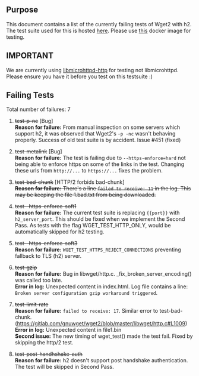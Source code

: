 ## Purpose
This document contains a list of the currently failing tests of Wget2 with h2. The test suite used for this is hosted [here](https://gitlab.com/ojhaarjun1/wget2/tree/tmp-http2-testsuite). Please use [this](https://gitlab.com/gnuwget/build-images/blob/master/docker-mhd-http2/Dockerfile) docker image for testing.

## IMPORTANT
We are currently using [libmicrohttpd-http](https://github.com/maru/libmicrohttpd-http2) for testing not libmicrohttpd. Please ensure you have it before you test on this testsuite :)

## Failing Tests

Total number of failures: 7

1. ~~test-p-nc~~ [Bug]  
**Reason for failure:** From manual inspection on some servers which support h2, it was observed that Wget2's `-p -nc` wasn't behaving properly. Success of old test suite is by accident. Issue #451 (fixed)

2. ~~test-metalink~~ [Bug]  
**Reason for failure:** The test is failing due to `--https-enforce=hard` not being able to enforce https on some of the links in the test. Changing these urls from `http://...` to `https://...` fixes the problem.

3. ~~test-bad-chunk~~ [HTTP/2 forbids bad-chunk]  
~~**Reason for failure:** There's a line `failed to receive: 11` in the log. This may be keeping the file 1.bad.txt from being downloaded.~~

4. ~~test--https-enforce-soft1~~  
**Reason for failure:** The current test suite is replacing `{{port}}` with `h2_server_port`. This should be fixed when we implement the Second Pass. As tests with the flag WGET_TEST_HTTP_ONLY, would be automatically skipped for h2 testing.

5. ~~test--https-enforce-soft3~~  
**Reason for failure:** `WGET_TEST_HTTPS_REJECT_CONNECTIONS` preventing fallback to TLS (h2) server.

6. ~~test-gzip~~  
**Reason for failure:** Bug in libwget/http.c. _fix_broken_server_encoding() was called too late.  
**Error in log:** Unexpected content in index.html. Log file contains a line: `Broken server configuration gzip workaround triggered`.

7. ~~test-limit-rate~~  
**Reason for failure:** `failed to receive: 17`. Similar error to test-bad-chunk. (https://gitlab.com/gnuwget/wget2/blob/master/libwget/http.c#L1009)  
**Error in log:** Unexpected content in file1.bin  
**Second issue:** The new timing of wget_test() made the test fail. Fixed by skipping the http/2 test.

8. ~~test-post-handhshake-auth~~  
**Reason for failure:** h2 doesn't support post handshake authentication. The test will be skipped in Second Pass.
